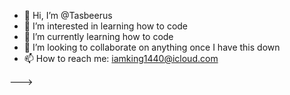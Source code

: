 - 👋 Hi, I’m @Tasbeerus
- 👀 I’m interested in learning how to code
- 🌱 I’m currently learning how to code
- 💞️ I’m looking to collaborate on anything once I have this down
- 📫 How to reach me: iamking1440@icloud.com


--->
